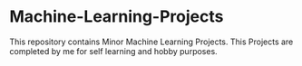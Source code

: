 # Machine-Learning-Projects
This repository contains Minor Machine Learning Projects.
This Projects are completed by me for self learning and hobby purposes.
